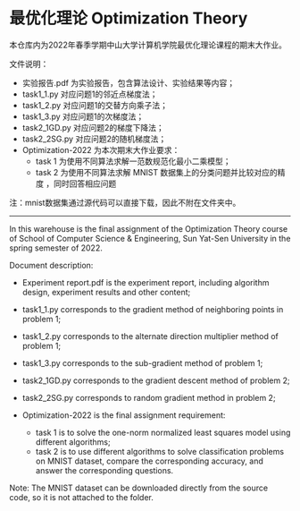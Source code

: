 # 最优化理论 Optimization Theory

本仓库内为2022年春季学期中山大学计算机学院最优化理论课程的期末大作业。

文件说明：

- 实验报告.pdf 为实验报告，包含算法设计、实验结果等内容；
- task1_1.py 对应问题1的邻近点梯度法；
- task1_2.py 对应问题1的交替方向乘子法；
- task1_3.py 对应问题1的次梯度法；
- task2_1GD.py 对应问题2的梯度下降法；
- task2_2SG.py 对应问题2的随机梯度法；
- Optimization-2022 为本次期末大作业要求：
  - task 1 为使用不同算法求解一范数规范化最小二乘模型； 
  - task 2 为使用不同算法求解 MNIST 数据集上的分类问题并比较对应的精度  ，同时回答相应问题   

注：mnist数据集通过源代码可以直接下载，因此不附在文件夹中。

------

In this warehouse is the final assignment of the Optimization Theory course of School of Computer Science & Engineering, Sun Yat-Sen University in the spring semester of 2022.

Document description:

- Experiment report.pdf is the experiment report, including algorithm design, experiment results and other content;
- task1_1.py corresponds to the gradient method of neighboring points in problem 1;
- task1_2.py corresponds to the alternate direction multiplier method of problem 1;
- task1_3.py corresponds to the sub-gradient method of problem 1;

- task2_1GD.py corresponds to the gradient descent method of problem 2;
- task2_2SG.py corresponds to random gradient method in problem 2;
- Optimization-2022 is the final assignment requirement:
  - task 1 is to solve the one-norm normalized least squares model using different algorithms;
  - task 2 is to use different algorithms to solve classification problems on MNIST dataset, compare the corresponding accuracy, and answer the corresponding questions. 

Note: The MNIST dataset can be downloaded directly from the source code, so it is not attached to the folder.